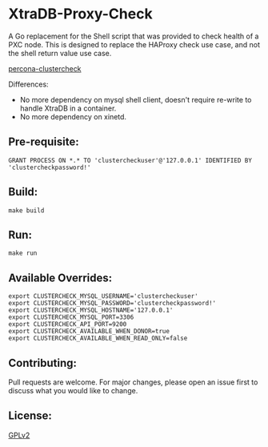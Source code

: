 # XtraDB-Proxy-Check

A Go replacement for the Shell script that was provided to check health of a PXC node. This is designed to replace the HAProxy check use case, and not the shell return value use case.

[percona-clustercheck](https://github.com/olafz/percona-clustercheck)

Differences:
* No more dependency on mysql shell client, doesn't require re-write to handle XtraDB in a container.
* No more dependency on xinetd.

## Pre-requisite:
```
GRANT PROCESS ON *.* TO 'clustercheckuser'@'127.0.0.1' IDENTIFIED BY 'clustercheckpassword!'
```

## Build:
```
make build
```

## Run:
```
make run
```

## Available Overrides:
```
export CLUSTERCHECK_MYSQL_USERNAME='clustercheckuser'
export CLUSTERCHECK_MYSQL_PASSWORD='clustercheckpassword!'
export CLUSTERCHECK_MYSQL_HOSTNAME='127.0.0.1'
export CLUSTERCHECK_MYSQL_PORT=3306
export CLUSTERCHECK_API_PORT=9200
export CLUSTERCHECK_AVAILABLE_WHEN_DONOR=true
export CLUSTERCHECK_AVAILABLE_WHEN_READ_ONLY=false
```

## Contributing:
Pull requests are welcome. For major changes, please open an issue first to discuss what you would like to change.

## License:
[GPLv2](https://www.gnu.org/licenses/old-licenses/gpl-2.0.en.html)